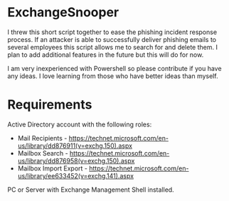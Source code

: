# ExchangeSnooper
I threw this short script together to ease the phishing incident response process. If an attacker is able to successfully deliver phishing emails to several employees this script allows me to search for and delete them. I plan to add additional features in the future but this will do for now.

I am very inexperienced with Powershell so please contribute if you have any ideas. I love learning from those who have better ideas than myself.

# Requirements
Active Directory account with the following roles:
- Mail Recipients - https://technet.microsoft.com/en-us/library/dd876911(v=exchg.150).aspx
- Mailbox Search - https://technet.microsoft.com/en-us/library/dd876958(v=exchg.150).aspx
- Mailbox Import Export - https://technet.microsoft.com/en-us/library/ee633452(v=exchg.141).aspx

PC or Server with Exchange Management Shell installed.
